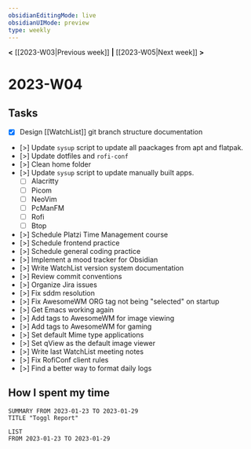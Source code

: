 ```yaml
---
obsidianEditingMode: live
obsidianUIMode: preview
type: weekly
---
```


**<** [[2023-W03|Previous week]] **|** [[2023-W05|Next week]] **>**

# 2023-W04

## Tasks
- [x] Design [[WatchList]] git branch structure documentation
- [>] Update `sysup` script to update all paackages from apt and flatpak.
- [>] Update dotfiles and `rofi-conf`
- [>] Clean home folder
- [>] Update `sysup` script to update manually built apps.
	- [ ] Alacritty
	- [ ] Picom
	- [ ] NeoVim
	- [ ] PcManFM
	- [ ] Rofi
	- [ ] Btop
- [>] Schedule Platzi Time Management course
- [>] Schedule frontend practice
- [>] Schedule general coding practice
- [>] Implement a mood tracker for Obsidian
- [>] Write WatchList version system documentation
- [>] Review commit conventions
- [>] Organize Jira issues
- [>] Fix sddm resolution
- [>] Fix AwesomeWM ORG tag not being "selected" on startup
- [>] Get Emacs working again
- [>] Add tags to AwesomeWM for image viewing
- [>] Add tags to AwesomeWM for gaming
- [>] Set default Mime type applications
- [>] Set qView as the default image viewer
- [>] Write last WatchList meeting notes
- [>] Fix RofiConf client rules
- [>] Find a better way to format daily logs

## How I spent my time

```toggl
SUMMARY FROM 2023-01-23 TO 2023-01-29
TITLE "Toggl Report"
```

```toggl
LIST
FROM 2023-01-23 TO 2023-01-29
```

